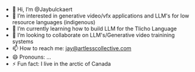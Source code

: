- 👋 Hi, I’m @Jaybulckaert
- 👀 I’m interested in generative video/vfx applications and LLM's for low resource languages (indigenous)
- 🌱 I’m currently learning how to build LLM for the Tlicho Language
- 💞️ I’m looking to collaborate on LLM's/Generative video trainining systems
- 📫 How to reach me: jay@artlesscollective.com
- 😄 Pronouns: ...
- ⚡ Fun fact: I live in the arctic of Canada

<!---
Jaybulckaert/Jaybulckaert is a ✨ special ✨ repository because its `README.md` (this file) appears on your GitHub profile.
You can click the Preview link to take a look at your changes.
--->
